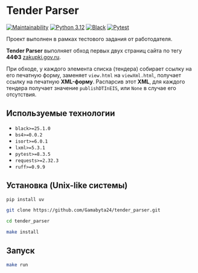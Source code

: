 # Tender Parser

[![Maintainability](https://api.codeclimate.com/v1/badges/e4e652a4a8a595ff546b/maintainability)](https://codeclimate.com/github/Gamabyta24/tender_parser/maintainability)
[![Python 3.12](https://img.shields.io/badge/python-3.12-blue.svg)](https://www.python.org/)
[![Black](https://img.shields.io/badge/code%20style-black-000000.svg)](https://github.com/psf/black)
[![Pytest](https://img.shields.io/badge/pytest-8.3.5-brightgreen.svg)](https://docs.pytest.org/)

Проект выполнен в рамках тестового задания от работодателя.

**Tender Parser** выполняет обход первых двух страниц сайта по тегу **44ФЗ** [zakupki.gov.ru](https://zakupki.gov.ru/epz/order/extendedsearch/results.html).

При обходе, у каждого элемента списка (тендера) собирает ссылку на его печатную форму, заменяет `view.html` на `viewXml.html`, получает ссылку на печатную **XML-форму**. Распарсив этот **XML**, для каждого тендера получает значение `publishDTInEIS`, или `None` в случае его отсутствия.

## Используемые технологии

- `black>=25.1.0`
- `bs4>=0.0.2`
- `isort>=6.0.1`
- `lxml>=5.3.1`
- `pytest>=8.3.5`
- `requests>=2.32.3`
- `ruff>=0.9.9`

## Установка (Unix-like системы)

```sh
pip install uv

git clone https://github.com/Gamabyta24/tender_parser.git

cd tender_parser

make install
```

## Запуск

```sh
make run
```




